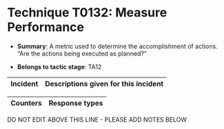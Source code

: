 # Technique T0132: Measure Performance

* **Summary**: A metric used to determine the accomplishment of actions. “Are the actions being executed as planned?”

* **Belongs to tactic stage**: TA12


| Incident | Descriptions given for this incident |
| -------- | -------------------- |



| Counters | Response types |
| -------- | -------------- |


DO NOT EDIT ABOVE THIS LINE - PLEASE ADD NOTES BELOW